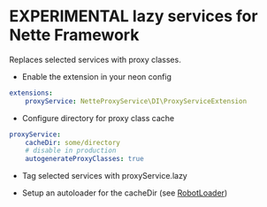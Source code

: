 EXPERIMENTAL lazy services for Nette Framework
=========================

Replaces selected services with proxy classes.

- Enable the extension in your neon config

```yml
extensions:
	proxyService: NetteProxyService\DI\ProxyServiceExtension
```

- Configure directory for proxy class cache

```yml
proxyService:
	cacheDir: some/directory
	# disable in production
	autogenerateProxyClasses: true
```

- Tag selected services with proxyService.lazy

- Setup an autoloader for the cacheDir (see [RobotLoader](http://doc.nette.org/en/2.2/configuring#toc-class-auto-loading))
